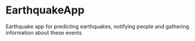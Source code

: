 # EarthquakeApp
Earthquake app for predicting earthquakes, notifying people and gathering information about these events
